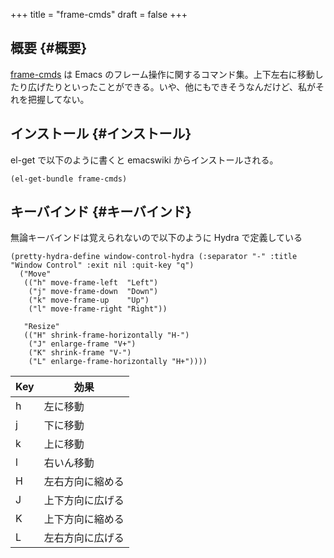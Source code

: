 +++
title = "frame-cmds"
draft = false
+++

## 概要 {#概要}

[frame-cmds](https://www.emacswiki.org/emacs/frame-cmds.el) は Emacs のフレーム操作に関するコマンド集。上下左右に移動したり広げたりといったことができる。いや、他にもできそうなんだけど、私がそれを把握してない。


## インストール {#インストール}

el-get で以下のように書くと emacswiki からインストールされる。

```emacs-lisp
(el-get-bundle frame-cmds)
```


## キーバインド {#キーバインド}

無論キーバインドは覚えられないので以下のように Hydra で定義している

```emacs-lisp
(pretty-hydra-define window-control-hydra (:separator "-" :title "Window Control" :exit nil :quit-key "q")
  ("Move"
   (("h" move-frame-left  "Left")
    ("j" move-frame-down  "Down")
    ("k" move-frame-up    "Up")
    ("l" move-frame-right "Right"))

   "Resize"
   (("H" shrink-frame-horizontally "H-")
    ("J" enlarge-frame "V+")
    ("K" shrink-frame "V-")
    ("L" enlarge-frame-horizontally "H+"))))
```

| Key | 効果     |
|-----|--------|
| h   | 左に移動 |
| j   | 下に移動 |
| k   | 上に移動 |
| l   | 右いん移動 |
| H   | 左右方向に縮める |
| J   | 上下方向に広げる |
| K   | 上下方向に縮める |
| L   | 左右方向に広げる |
